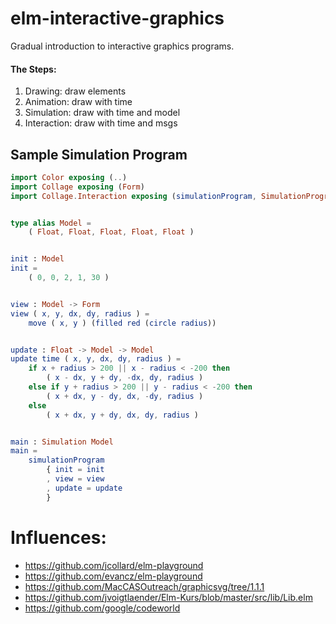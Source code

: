 # elm-interactive-graphics

Gradual introduction to interactive graphics programs.

#### The Steps:
1. Drawing: draw elements
2. Animation: draw with time
3. Simulation: draw with time and model
4. Interaction: draw with time and msgs

## Sample Simulation Program
```elm
import Color exposing (..)
import Collage exposing (Form)
import Collage.Interaction exposing (simulationProgram, SimulationProgram)


type alias Model =
    ( Float, Float, Float, Float, Float )


init : Model
init =
    ( 0, 0, 2, 1, 30 )


view : Model -> Form
view ( x, y, dx, dy, radius ) =
    move ( x, y ) (filled red (circle radius))


update : Float -> Model -> Model
update time ( x, y, dx, dy, radius ) =
    if x + radius > 200 || x - radius < -200 then
        ( x - dx, y + dy, -dx, dy, radius )
    else if y + radius > 200 || y - radius < -200 then
        ( x + dx, y - dy, dx, -dy, radius )
    else
        ( x + dx, y + dy, dx, dy, radius )


main : Simulation Model
main =
    simulationProgram
        { init = init
        , view = view
        , update = update
        }
```

# Influences:
- https://github.com/jcollard/elm-playground
- https://github.com/evancz/elm-playground
- https://github.com/MacCASOutreach/graphicsvg/tree/1.1.1
- https://github.com/jvoigtlaender/Elm-Kurs/blob/master/src/lib/Lib.elm
- https://github.com/google/codeworld
